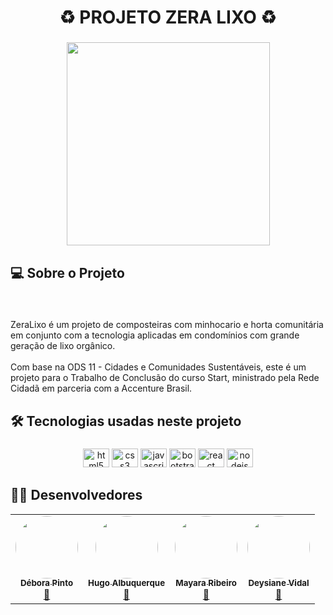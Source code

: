 <h1 align="center">♻️ PROJETO ZERA LIXO ♻️</h1>

###

<div align="center">
  <img height="325" src="https://i.imgur.com/T3tr9bW.jpeg"  />
</div>

###

<h2 align="left">💻 Sobre o Projeto</h2>

###

<br clear="both">

<p align="left">ZeraLixo é um projeto de composteiras com minhocario e horta comunitária em conjunto com a tecnologia aplicadas em condomínios com grande geração de lixo orgânico. <br><br>Com base na ODS 11 - Cidades e Comunidades Sustentáveis, este é um projeto para o Trabalho de Conclusão do curso Start, ministrado pela Rede Cidadã em parceria com a Accenture Brasil.</p>

###

<h2 align="left">🛠 Tecnologias usadas neste projeto</h2>

###

<div align="center">
  <img src="https://cdn.jsdelivr.net/gh/devicons/devicon/icons/html5/html5-original.svg" height="30" width="42" alt="html5 logo"  />
  <img src="https://cdn.jsdelivr.net/gh/devicons/devicon/icons/css3/css3-original.svg" height="30" width="42" alt="css3 logo"  />
  <img src="https://cdn.jsdelivr.net/gh/devicons/devicon/icons/javascript/javascript-original.svg" height="30" width="42" alt="javascript logo"  />
  <img src="https://cdn.jsdelivr.net/gh/devicons/devicon/icons/bootstrap/bootstrap-original.svg" height="30" width="42" alt="bootstrap logo"  />
  <img src="https://cdn.jsdelivr.net/gh/devicons/devicon/icons/react/react-original.svg" height="30" width="42" alt="react logo"  />
  <img src="https://cdn.jsdelivr.net/gh/devicons/devicon/icons/nodejs/nodejs-original.svg" height="30" width="42" alt="nodejs logo"  />
</div>

###

<h2 align="left">👨‍💻 Desenvolvedores</h2>

<table align="center">
  <tr>
    <td align="center"><a href="https://github.com/deboragrp"><img style="border-radius: 50%;" src="https://avatars.githubusercontent.com/u/104926904?v=4" width="100px;" alt=""/><br /><sub><b>Débora Pinto</b></sub></a><br /><a href="https://github.com/deboragrp" title="Débora Pinto">🚀</a></td>
    <td align="center"><a href="https://github.com/hugoalbuquerq"><img style="border-radius: 50%;" src="https://avatars.githubusercontent.com/u/99693497?v=4" width="100px;" alt=""/><br /><sub><b>Hugo Albuquerque</b></sub></a><br /><a href="https://github.com/hugoalbuquerq" title="Hugo Albuquerque">🚀</a></td>
    <td align="center"><a href="https://github.com/Mayara-Ribeiro"><img style="border-radius: 50%;" src="https://avatars.githubusercontent.com/u/74618247?v=4" width="100px;" alt=""/><br /><sub><b>Mayara Ribeiro</b></sub></a><br /><a href="https://github.com/Mayara-Ribeiro" title="Mayara Ribeiro">🚀</a></td>
    <td align="center"><a href="https://github.com/Deysividal"><img style="border-radius: 50%;" src="https://avatars.githubusercontent.com/u/110122231?v=4" width="100px;" alt=""/><br /><sub><b>Deysiane Vidal</b></sub></a><br /><a href="https://github.com/Deysividal" title="Deysiane Vidal">🚀</a></td>
  </tr>

</table>

###
